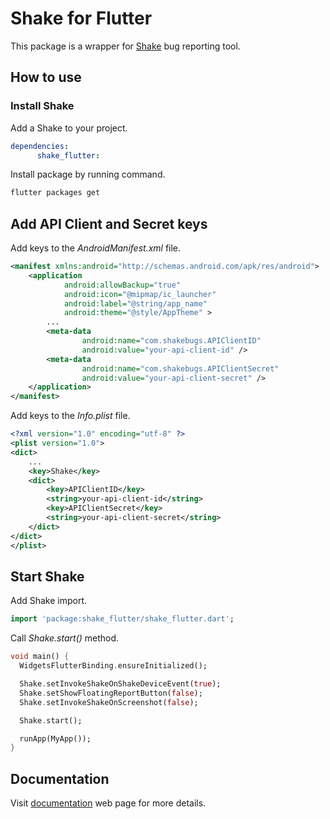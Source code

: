 # Shake for Flutter

This package is a wrapper for [Shake](https://www.shakebugs.com) bug reporting tool.

## How to use

### Install Shake

Add a Shake to your project.
```yaml
dependencies:
      shake_flutter:
```

Install package by running command.
```bash
flutter packages get
```

## Add API Client and Secret keys

Add keys to the *AndroidManifest.xml* file.
```xml
<manifest xmlns:android="http://schemas.android.com/apk/res/android">
    <application
            android:allowBackup="true"
            android:icon="@mipmap/ic_launcher"
            android:label="@string/app_name"
            android:theme="@style/AppTheme" >
        ...
        <meta-data
                android:name="com.shakebugs.APIClientID"
                android:value="your-api-client-id" />
        <meta-data
                android:name="com.shakebugs.APIClientSecret"
                android:value="your-api-client-secret" />
    </application>
</manifest>
```

Add keys to the *Info.plist* file.
```xml
<?xml version="1.0" encoding="utf-8" ?>
<plist version="1.0">
<dict>
    ...
    <key>Shake</key>
    <dict>
        <key>APIClientID</key>
        <string>your-api-client-id</string>
        <key>APIClientSecret</key>
        <string>your-api-client-secret</string>
    </dict>
</dict>
</plist>
```

## Start Shake

Add Shake import.
```dart
import 'package:shake_flutter/shake_flutter.dart';
```

Call *Shake.start()* method.
```dart
void main() {
  WidgetsFlutterBinding.ensureInitialized();

  Shake.setInvokeShakeOnShakeDeviceEvent(true);
  Shake.setShowFloatingReportButton(false);
  Shake.setInvokeShakeOnScreenshot(false);

  Shake.start();

  runApp(MyApp());
}
```

## Documentation

Visit [documentation](https://www.shakebugs.com/docs) web page for more details.